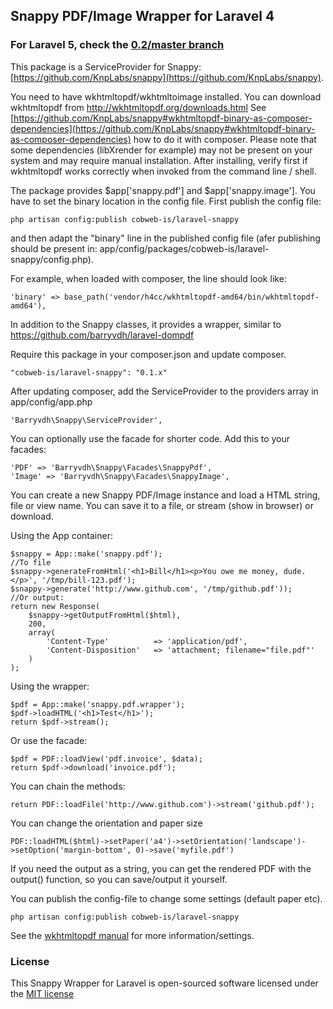 ## Snappy PDF/Image Wrapper for Laravel 4

### For Laravel 5, check the [0.2/master branch](https://github.com/barryvdh/laravel-snappy)

This package is a ServiceProvider for Snappy: [https://github.com/KnpLabs/snappy](https://github.com/KnpLabs/snappy).

You need to have wkhtmltopdf/wkhtmltoimage installed. You can download wkhtmltopdf from http://wkhtmltopdf.org/downloads.html See [https://github.com/KnpLabs/snappy#wkhtmltopdf-binary-as-composer-dependencies](https://github.com/KnpLabs/snappy#wkhtmltopdf-binary-as-composer-dependencies) how to do it with composer. Please note that some dependencies (libXrender for example) may not be present on your system and may require manual installation. After installing, verify first if wkhtmltopdf works correctly when invoked from the command line / shell.

The package provides $app['snappy.pdf'] and $app['snappy.image']. You have to set the binary location in the config file. First publish the config file:

    php artisan config:publish cobweb-is/laravel-snappy

and then adapt the "binary" line in the published config file (afer publishing should be present in: app/config/packages/cobweb-is/laravel-snappy/config.php).

For example, when loaded with composer, the line should look like:

    'binary' => base_path('vendor/h4cc/wkhtmltopdf-amd64/bin/wkhtmltopdf-amd64'),

In addition to the Snappy classes, it provides a wrapper, similar to https://github.com/barryvdh/laravel-dompdf

Require this package in your composer.json and update composer.

    "cobweb-is/laravel-snappy": "0.1.x"

After updating composer, add the ServiceProvider to the providers array in app/config/app.php

    'Barryvdh\Snappy\ServiceProvider',

You can optionally use the facade for shorter code. Add this to your facades:

    'PDF' => 'Barryvdh\Snappy\Facades\SnappyPdf',
    'Image' => 'Barryvdh\Snappy\Facades\SnappyImage',

You can create a new Snappy PDF/Image instance and load a HTML string, file or view name. You can save it to a file, or stream (show in browser) or download.

Using the App container:

    $snappy = App::make('snappy.pdf');
    //To file
    $snappy->generateFromHtml('<h1>Bill</h1><p>You owe me money, dude.</p>', '/tmp/bill-123.pdf');
    $snappy->generate('http://www.github.com', '/tmp/github.pdf'));
    //Or output:
    return new Response(
        $snappy->getOutputFromHtml($html),
        200,
        array(
            'Content-Type'          => 'application/pdf',
            'Content-Disposition'   => 'attachment; filename="file.pdf"'
        )
    );

Using the wrapper:

    $pdf = App::make('snappy.pdf.wrapper');
    $pdf->loadHTML('<h1>Test</h1>');
    return $pdf->stream();

Or use the facade:

    $pdf = PDF::loadView('pdf.invoice', $data);
    return $pdf->download('invoice.pdf');

You can chain the methods:

    return PDF::loadFile('http://www.github.com')->stream('github.pdf');

You can change the orientation and paper size

    PDF::loadHTML($html)->setPaper('a4')->setOrientation('landscape')->setOption('margin-bottom', 0)->save('myfile.pdf')

If you need the output as a string, you can get the rendered PDF with the output() function, so you can save/output it yourself.

You can  publish the config-file to change some settings (default paper etc).

    php artisan config:publish cobweb-is/laravel-snappy

See the [wkhtmltopdf manual](http://wkhtmltopdf.org/usage/wkhtmltopdf.txt) for more information/settings.

### License

This Snappy Wrapper for Laravel is open-sourced software licensed under the [MIT license](http://opensource.org/licenses/MIT)
